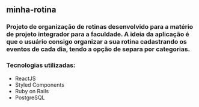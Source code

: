 ## minha-rotina

### Projeto de organização de rotinas desenvolvido para a matério de projeto integrador para a faculdade. A ideia da aplicação é que o usuário consigo organizar a sua rotina cadastrando os eventos de cada dia, tendo a opção de separa por categorias.

### Tecnologias utilizadas:

- ReactJS
- Styled Components
- Ruby on Rails
- PostgreSQL
